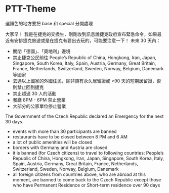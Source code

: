 # PTT-Theme

選顏色的地方要把 base 和 special 分開處理


大家早！
我是在捷克的交換生，剛剛收到訊息說捷克政府宣布緊急命令，如果最近有安排捷克旅遊或是在捷克有要出去玩的，可能要注意一下！
未來 30 天內：
- 關閉「德國」、「奧地利」邊境
- 禁止捷克公民前往 People’s Republic of China, Hongkong, Iran, Japan, Singapore, South Korea, Italy, Spain, Austria, Germany, Great Britain, France, Netherlands, Switzerland, Sweden, Norway, Belgium, Danemark 等國家
- 去過以上國家的外國住民，除非領有永久居留證或 >90 天的短期居留證，否則禁止回到捷克
- 禁止超過 30 人的活動
- 餐廳 8PM - 6PM 禁止營業
- 大部分的公家單位停止營業

The Government of the Czech Republic declared an Emergency for the next 30 days.

- events with more than 30 participants are banned
- restaurants have to be closed between 8 PM and 6 AM
- a lot of public amenities will be closed
- borders with Germany and Austria are closed
- it is banned (for Czech citizens) to travel to following countries: People’s Republic of China, Hongkong, Iran, Japan, Singapore, South Korea, Italy, Spain, Austria, Germany, Great Britain, France, Netherlands, Switzerland, Sweden, Norway, Belgium, Danemark
- all foreign citizens from countries above, who are abroad at this moment, are banned to come back to the Czech Republic except those who have Permanent Residence or Short-term residence over 90 days